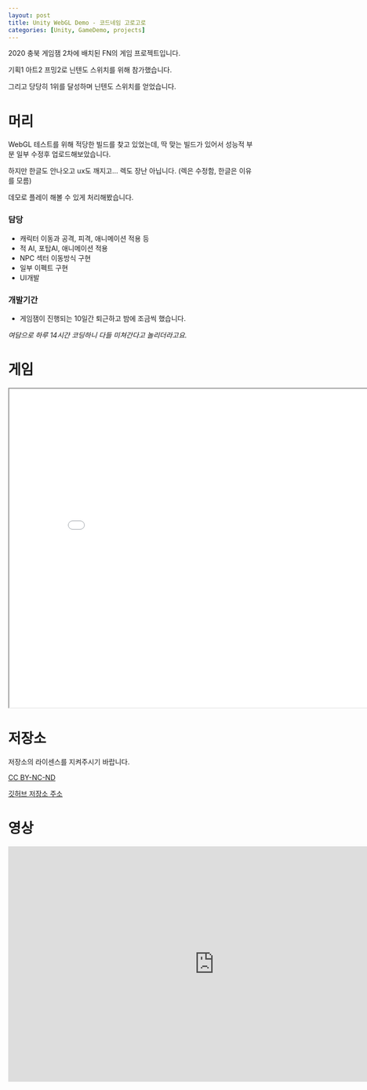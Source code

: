 ```yaml
---
layout: post
title: Unity WebGL Demo - 코드네임 고로고로
categories: [Unity, GameDemo, projects]
---
```


2020 충북 게임잼 2차에 배치된 FN의 게임 프로젝트입니다.

기획1 아트2 프밍2로 닌텐도 스위치를 위해 참가했습니다.

그리고 당당히 1위를 달성하며 닌텐도 스위치를 얻었습니다.

# 머리

WebGL 테스트를 위해 적당한 빌드를 찾고 있었는데, 딱 맞는 빌드가 있어서 성능적 부분 일부 수정후 업로드해보았습니다.

하지만 한글도 안나오고 ux도 깨지고… 렉도 장난 아닙니다. (렉은 수정함, 한글은 이유를 모름)

데모로 플레이 해볼 수 있게 처리해봤습니다.

### 담당

- 캐릭터 이동과 공격, 피격, 애니메이션 적용 등
- 적 AI, 포탑AI, 애니메이션 적용
- NPC 섹터 이동방식 구현 
- 일부 이펙트 구현
- UI개발

### 개발기간

- 게임잼이 진행되는 10일간 퇴근하고 밤에 조금씩 했습니다.

*여담으로 하루 14시간 코딩하니 다들 미쳐간다고 놀리더라고요.*

# 게임

<div style="text-align: center;">
    <iframe src="/unity/fn/index.html" width="840" height="650"></iframe>
</div>


# 저장소 

저장소의 라이센스를 지켜주시기 바랍니다. 


[CC BY-NC-ND](https://creativecommons.org/licenses/by-nc-nd/4.0/deed.ko)

[깃허브 저장소 주소](https://github.com/ashuatz/ForNintendo)

# 영상

<div style="text-align: center;">
    <iframe width="840" height="480" src="https://www.youtube.com/embed/iBLdGWKnX94" title="팀 FN 코드네임 고로고로 플레이영상" frameborder="0" allow="accelerometer; autoplay; clipboard-write; encrypted-media; gyroscope; picture-in-picture; web-share" referrerpolicy="strict-origin-when-cross-origin" allowfullscreen>
    </iframe>

</div>